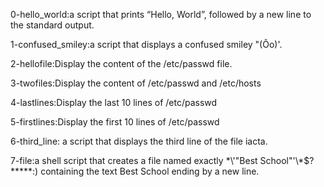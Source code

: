 0-hello_world:a script that prints “Hello, World”, followed by a new line to the standard output.

1-confused_smiley:a script that displays a confused smiley "(Ôo)'.

2-hellofile:Display the content of the /etc/passwd file.

3-twofiles:Display the content of /etc/passwd and /etc/hosts

4-lastlines:Display the last 10 lines of /etc/passwd

5-firstlines:Display the first 10 lines of /etc/passwd

6-third_line: a script that displays the third line of the file iacta.

7-file:a shell script that creates a file named exactly \*\\'"Best School"\'\\*$\?\*\*\*\*\*:) containing the text Best School ending by a new line.
